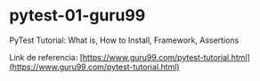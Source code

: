 # pytest-01-guru99

PyTest Tutorial: What is, How to Install, Framework, Assertions

Link de referencia:
[https://www.guru99.com/pytest-tutorial.html](https://www.guru99.com/pytest-tutorial.html)

